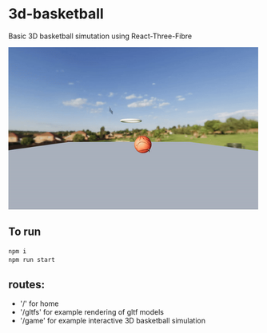 # 3d-basketball

Basic 3D basketball simutation using React-Three-Fibre

<img src="images/demo.gif"  width="500"/>

## To run

```bash
npm i
npm run start
```

## routes:

- '/' for home
- '/gltfs' for example rendering of gltf models
- '/game' for example interactive 3D basketball simulation
